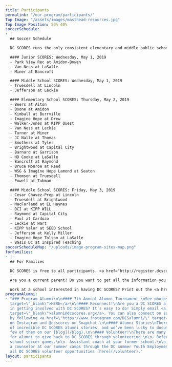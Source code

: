 ```yaml
---
title: Participants
permalink: "/our-program/participants/"
Top Image: "/assets/images/masthead-resources.jpg"
Top Image Position: 50% 40%
soccerSchedule:
- |
  ## Soccer Schedule

  DC SCORES runs the only consistent elementary and middle public school soccer leagues for both boys and girls in the District of Columbia. Additionally, beginning in the fall of 2016, DC SCORES is running the DC SCORES City League, a District-wide recreation center soccer league run in partnership with the DC Department of Parks and Recreation. <a href="https://www.google.com/maps/d/u/0/viewer?mid=1ArueGtkLKryfnhjFva-7hHSZlD8&ll=38.8939219214454%2C-77.01469049999997&z=12" target="_blank">MAP of SITES</a>

  #### Junior SCORES: Wednesday, May 1, 2019
  - Park View Rec at Amidon-Bowen
  - Van Ness at LaSalle
  - Miner at Bancroft

  #### Middle School SCORES: Wednesday, May 1, 2019
  - Truesdell at Lincoln
  - Jefferson at Leckie

  #### Elementary School SCORES: Thursday, May 2, 2019
  - Beers at Aiton
  - Boone at Amidon
  - Kimball at Burrville
  - Imagine Hope at Drew
  - Walker-Jones at KIPP Quest
  - Van Ness at Leckie
  - Turner at Miner
  - JC Nalle at Thomas
  - Smothers at Tyler
  - Brightwood at Capital City
  - Barnard at Garrison
  - HD Cooke at LaSalle
  - Bancroft at Raymond
  - Bruce Monroe at Reed
  - WSG & Imagine Hope Lamond at Seaton
  - Thomson at Truesdell
  - Powell at Tubman

  #### Middle School SCORES: Friday, May 3, 2019
  - Cesar Chavez-Prep at Lincoln
  - Truesdell at Brightwood
  - MacFarland at EL Haynes
  - DCI at KIPP WILL
  - Raymond at Capital City
  - Paul at Cardozo
  - Leckie at Hart
  - KIPP Valor at SEED School
  - Jefferson at Kelly Miller
  - Imagine Hope Tolson at LaSalle
  - Basis DC at Inspired Teaching
soccerScheduleMap: "/uploads/image-program-sites-map.png"
forFamilies:
- |-
  ## For Families

  DC SCORES is free to all participants. <a href="http://register.dcscores.org" target="_blank">Register your child/children</a> for the next DC SCORES programming season (we’re year-round), or for summer camps <a href="http://summer.dcscores.org/" target="_blank">HERE</a>

  Are you a current parent? Do you want to get all the information you need? Click <a href="https://parents.dcscores.org/" target="_blank">HERE</a>

  Work at a school interested in having DC SCORES? Print out the <a href="https://drive.google.com/file/d/11F1BG9gXQWi7vK1bQ2W-K74CERlA6aP1/view?usp=sharing" target="_blank">application form</a>.
programAlumni:
- "### Program Alumni\n\n#### 7th Annual Alumni Tournament \nSee photos <a href=\"https://www.flickr.com/photos/dcscorespictures/albums/72157691961383872\"
  target=\"_blank\">HERE</a>\n\n#### Reconnect!\nAre you a DC SCORES alumnus interested
  in getting involved with DC SCORES? It’s easy to do! Simply email <a href=\"mailto:alumni@dcscores.org\"
  target=\"_blank\">alumni@dcscores.org</a>. You can also connect on social media
  by following <a href=\"https://www.instagram.com/DCSalumni/\" target=\"_blank\">@DCSalumni</a>
  on Instagram and @dcscores on Snapchat.\n\n#### Alumni Stories\nThere are hundreds
  of incredible DC SCORES alumni stories, and we’ve been lucky to document just a
  few of them on our [blog](/blog).\n\n#### Volunteer!\nThere are many great ways
  for alumni to give back to DC SCORES through volunteering.\n\n- Referee elementary
  school soccer games.\n\n- Assistant coach at your former school.\n\n- Apply to be
  a counselor at our summer camps through the DC Summer Youth Employment Program (SYEP).\n\nView
  all DC SCORES volunteer opportunities [here](/volunteer)."
layout: participants
---
```


> # 